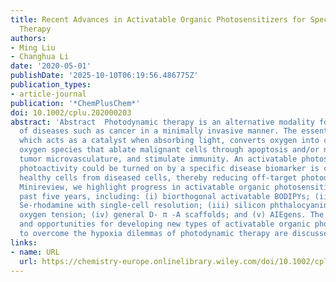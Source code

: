 ```yaml
---
title: Recent Advances in Activatable Organic Photosensitizers for Specific Photodynamic
  Therapy
authors:
- Ming Liu
- Changhua Li
date: '2020-05-01'
publishDate: '2025-10-10T06:19:56.486775Z'
publication_types:
- article-journal
publication: '*ChemPlusChem*'
doi: 10.1002/cplu.202000203
abstract: 'Abstract  Photodynamic therapy is an alternative modality for the therapy
  of diseases such as cancer in a minimally invasive manner. The essential photosensitizer,
  which acts as a catalyst when absorbing light, converts oxygen into cytotoxic reactive
  oxygen species that ablate malignant cells through apoptosis and/or necrosis, destroy
  tumor microvasculature, and stimulate immunity. An activatable photosensitizer whose
  photoactivity could be turned on by a specific disease biomarker is capable of distinguishing
  healthy cells from diseased cells, thereby reducing off‐target photodamage. In this
  Minireview, we highlight progress in activatable organic photosensitizers over the
  past five years, including: (i) biorthogonal activatable BODIPYs; (ii) activatable
  Se‐rhodamine with single‐cell resolution; (iii) silicon phthalocyanine targeting
  oxygen tension; (iv) general D‐ π ‐A scaffolds; and (v) AIEgens. The potential challenges
  and opportunities for developing new types of activatable organic photosensitizers
  to overcome the hypoxia dilemmas of photodynamic therapy are discussed.'
links:
- name: URL
  url: https://chemistry-europe.onlinelibrary.wiley.com/doi/10.1002/cplu.202000203
---
```

